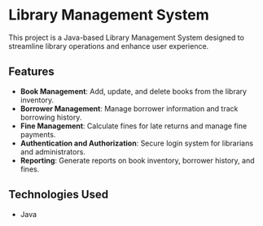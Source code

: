 # Library Management System

This project is a Java-based Library Management System designed to streamline library operations and enhance user experience.

## Features

- **Book Management**: Add, update, and delete books from the library inventory.
- **Borrower Management**: Manage borrower information and track borrowing history.
- **Fine Management**: Calculate fines for late returns and manage fine payments.
- **Authentication and Authorization**: Secure login system for librarians and administrators.
- **Reporting**: Generate reports on book inventory, borrower history, and fines.

## Technologies Used

- Java
